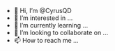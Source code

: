 - 👋 Hi, I’m @CyrusQD
- 👀 I’m interested in ...
- 🌱 I’m currently learning ...
- 💞️ I’m looking to collaborate on ...
- 📫 How to reach me ...

<!---
CyrusQD/CyrusQD is a ✨ special ✨ repository because its `README.md` (this file) appears on your GitHub profile.
You can click the Preview link to take a look at your changes.
--->

